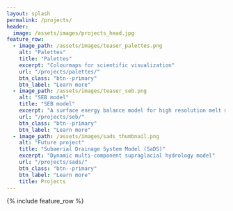```yaml
---
layout: splash
permalink: /projects/
header:
  image: /assets/images/projects_head.jpg
feature_row:
  - image_path: /assets/images/teaser_palettes.png
    alt: "Palettes"
    title: "Palettes"
    excerpt: "Colourmaps for scientific visualization"
    url: "/projects/palettes/"
    btn_class: "btn--primary"
    btn_label: "Learn more"
  - image_path: /assets/images/teaser_seb.png
    alt: "SEB model"
    title: "SEB model"
    excerpt: "A surface energy balance model for high resolution melt modelling"
    url: "/projects/seb/"
    btn_class: "btn--primary"
    btn_label: "Learn more"
  - image_path: /assets/images/sads_thumbnail.png
    alt: "Future project"
    title: "Subaerial Drainage System Model (SaDS)"
    excerpt: "Dynamic multi-component supraglacial hydrology model"
    url: "/projects/sads/"
    btn_class: "btn--primary"
    btn_label: "Learn more"
    title: Projects
---
```


{% include feature_row %}
